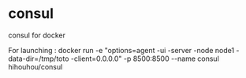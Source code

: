 # consul
consul for docker

For launching :
docker run -e "options=agent -ui -server -node node1 -data-dir=/tmp/toto -client=0.0.0.0" -p 8500:8500 --name consul hihouhou/consul

